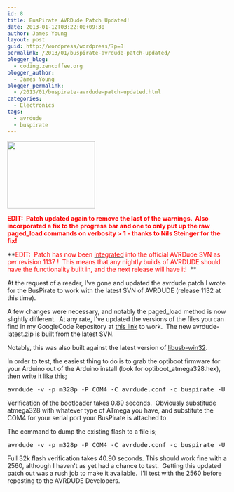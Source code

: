 ```yaml
---
id: 8
title: BusPirate AVRDude Patch Updated!
date: 2013-01-12T03:22:00+09:30
author: James Young
layout: post
guid: http://wordpress/wordpress/?p=8
permalink: /2013/01/buspirate-avrdude-patch-updated/
blogger_blog:
  - coding.zencoffee.org
blogger_author:
  - James Young
blogger_permalink:
  - /2013/01/buspirate-avrdude-patch-updated.html
categories:
  - Electronics
tags:
  - avrdude
  - buspirate
---
```

<div>
  <a href="https://i2.wp.com/www.adafruit.com/adablog/wp-content/uploads/2010/03/buspiratepcb_LRG.jpg"><img alt="" src="https://i2.wp.com/www.adafruit.com/adablog/wp-content/uploads/2010/03/buspiratepcb_LRG.jpg?resize=200%2C153" width="200" height="153" border="0" data-recalc-dims="1" /></a>
</div>

<span style="color: #ff0000;"><b>EDIT:  Patch updated again to remove the last of the warnings.  Also incorporated a fix to the progress bar and one to only put up the raw paged_load commands on verbosity > 1 - thanks to Nils Steinger for the fix!</b></span>

**<span style="color: #ff0000;">EDIT:  Patch has now been <a href="http://savannah.nongnu.org/patch/?7936"><span style="color: #ff0000;">integrated</span></a> into the official AVRDude SVN as per revision 1137 !  This means that any nightly builds of AVRDUDE should have the functionality built in, and the next release will have it!</span>  ** 

At the request of a reader, I've gone and updated the avrdude patch I wrote for the BusPirate to work with the latest SVN of AVRDUDE (release 1132 at this time).

A few changes were necessary, and notably the paged_load method is now slightly different.  At any rate, I've updated the versions of the files you can find in my GoogleCode Repository at [this link](http://code.google.com/p/zencoding-blog/source/browse/#svn%2Ftrunk%2Fbuspirate) to work.  The new avrdude-latest.zip is built from the latest SVN.

Notably, this was also built against the latest version of [libusb-win32](http://sourceforge.net/projects/libusb-win32/files/libusb-win32-releases/).

In order to test, the easiest thing to do is to grab the optiboot firmware for your Arduino out of the Arduino install (look for optiboot_atmega328.hex), then write it like this;

<pre>avrdude -v -p m328p -P COM4 -C avrdude.conf -c buspirate -U flash:w:optiboot_atmega328.hex</pre>

Verification of the bootloader takes 0.89 seconds.  Obviously substitude atmega328 with whatever type of ATmega you have, and substitute the COM4 for your serial port your BusPirate is attached to.

The command to dump the existing flash to a file is;

<pre>avrdude -v -p m328p -P COM4 -C avrdude.conf -c buspirate -U flash:r:firmware.hex:i</pre>

Full 32k flash verification takes 40.90 seconds. This should work fine with a 2560, although I haven't as yet had a chance to test.  Getting this updated patch out was a rush job to make it available.  I'll test with the 2560 before reposting to the AVRDUDE Developers.